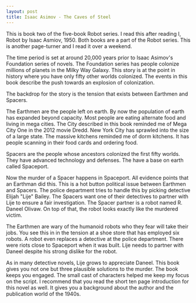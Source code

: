 ```yaml
---
layout: post
title: Isaac Asimov - The Caves of Steel
---
```


This is book two of the five-book Robot series. I read this after reading I, Robot by Isaac Asmiov, 1950. Both books are a part of the Robot series. This is another page-turner and I read it over a weekend.

The time period is set at around 20,000 years prior to Isaac Asimov's Foundation series of novels. The Foundation series has people colonize millions of planets in the Milky Way Galaxy. This story is at the point in history where you have only fifty other worlds colonized. The events in this book describe the push towards an explosion of colonization.

The backdrop for the story is the tension that exists between Earthmen and Spacers.

The Earthmen are the people left on earth. By now the population of earth has expanded beyond capacity. Most people are eating alternate food and living in mega cities. The City described in this book reminded me of Mega City One in the 2012 movie Dredd. New York City has sprawled into the size of a large state. The massive kitchens reminded me of dorm kitchens. It has people scanning in their food cards and ordering food.

Spacers are the people whose ancestors colonized the first fifty worlds. They have advanced technology and defenses. The have a base on earth called Spaceport.

Now the murder of a Spacer happens in Spaceport. All evidence points that an Earthman did this. This is a hot button political issue between Earthmen and Spacers. The police department tries to handle this by picking detective Elijah "Lije" Bailey. The Spacers want one of their detectives to partner with Lije to ensure a fair investigation. The Spacer partner is a robot named R. Daneel Olivaw. On top of that, the robot looks exactly like the murdered victim.

The Earthmen are wary of the humanoid robots who they fear will take their jobs. You see this in in the tension at a shoe store that has employed six robots. A robot even replaces a detective at the police department. There were riots close to Spaceport when it was built. Lije needs to partner with Daneel despite his strong dislike for the robot.

As in many detective novels, Lije grows to appreciate Daneel. This book gives you not one but three plausible solutions to the murder. The book keeps you engaged. The small cast of characters helped me keep my focus on the script. I recommend that you read the short ten page introduction for this novel as well. It gives you a background about the author and the publication world of the 1940s.
